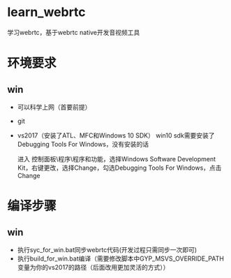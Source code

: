 # learn_webrtc
学习webrtc，基于webrtc native开发音视频工具

# 环境要求
## win
- 可以科学上网（首要前提）
- git
- vs2017（安装了ATL、MFC和Windows 10 SDK）
    win10 sdk需要安装了Debugging Tools For Windows，没有安装的话

    进入 控制面板\程序\程序和功能，选择Windows Software Development Kit，右键更改，选择Change，勾选Debugging Tools For Windows，点击Change

# 编译步骤
## win
- 执行syc_for_win.bat同步webrtc代码(开发过程只需同步一次即可)
- 执行build_for_win.bat编译（需要修改脚本中GYP_MSVS_OVERRIDE_PATH变量为你的vs2017的路径（后面改用更加灵活的方式））